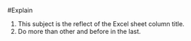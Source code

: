 #Explain
1. This subject is the reflect of the Excel sheet column title.
2. Do more than other and before in the last. 